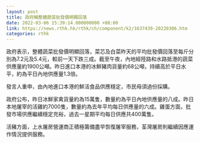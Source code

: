 ```yaml
---
layout: post
title: 政府稱整體蔬菜批發價明顯回落
date: 2022-03-06 15:39:14.000000000 +08:00
link: https://news.rthk.hk/rthk/ch/component/k2/1637439-20220306.htm
categories: rthk
---
```


政府表示，整體蔬菜批發價明顯回落，菜芯及白菜昨天的平均批發價回落至每斤分別為7.2元及5.4元，較前一天下跌三成。截至午夜，內地經陸路和水路抵港的蔬菜供應量約1900公噸。昨日進口本港的冰鮮豬肉貨量約68公噸，持續高於平日水平，約為平日內地供應量1.3倍。

發言人重申，由內地進口本港的鮮活食品供應穩定，市民毋須過份採購。

政府公布，昨日冰鮮家禽貨量約為15萬隻，數量約為平日內地供應量的八成。昨日本地屠宰的活雞約7000隻，數量約為去年平均每日供應量的六成。雞蛋方面，批發市場供應繼續穩定充裕，過去一星期平均每日供應共400萬隻。

活豬方面，上水屠房營運商正積極籌備盡早恢復屠宰服務，荃灣屠房則繼續因應運作情況提供服務。

